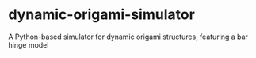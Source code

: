 # dynamic-origami-simulator
A Python-based simulator for dynamic origami structures, featuring a bar hinge model 
